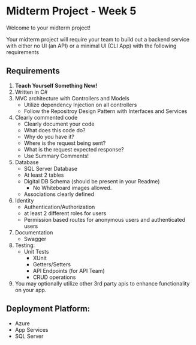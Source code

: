 # Midterm Project - Week 5

Welcome to your midterm project!

Your midterm project will require your team to build out a backend service with either no UI (an API) or a minimal UI (CLI App) with the following requirements

## Requirements

1. **Teach Yourself Something New!**
1. Written in C#
1. MVC architecture with Controllers and Models
	 - Utilize dependency Injection on all controllers
	 - Follow the Repositroy Design Pattern with Interfaces and Services
1. Clearly commented code
	 - Clearly document your code
	 - What does this code do?
	 - Why do you have it?
	 - Where is the request being sent?
	 - What is the request expected response?
   - Use Summary Comments!
1. Database
   - SQL Server Database
   - At least 2 tables
   - Digital DB Schema (should be present in your Readme)
	 - No Whiteboard images allowed.
   - Associations clearly defined
1. Identity
	 - Authentication/Authorization
	 - at least 2 different roles for users
	 - Permission based routes for anonymous users and authenticated users
1. Documentation
   - Swagger
1. Testing:
   - Unit Tests
	 - XUnit
	 - Getters/Setters
	 - API Endpoints (for API Team)
	 - CRUD operations
1. You may optionally utilize other 3rd party apis to enhance functionality on your app.


## Deployment Platform:
- Azure
- App Services
- SQL Server

